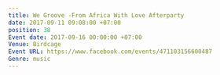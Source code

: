 ```yaml
---
title: We Groove -From Africa With Love Afterparty
date: 2017-09-11 09:08:00 +07:00
position: 38
Event date: 2017-09-16 00:00:00 +07:00
Venue: Birdcage
Event URL: https://www.facebook.com/events/471103156600487
Genre: music
---
```


